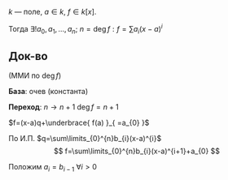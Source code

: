 $k$ — поле, $a\in k,\ f \in k[x]$.

Тогда $\exists! a_{0}, a_{1}, \dots, a_{n};\ n=\deg f: f=\sum\limits a_{i}(x-a)^{i}$

## Док-во

(ММИ по $\deg f$)

**База**: очев (константа)

**Переход**: $n\to n+1$
$\deg f=n+1$

$f=(x-a)q+\underbrace{ f(a) }_{ =a_{0} }$ 

По И.П. $q=\sum\limits_{0}^{n}b_{i}(x-a)^{i}$
$$
f=\sum\limits_{0}^{n}b_{i}(x-a)^{i+1}+a_{0}
$$

Положим $a_{i}=b_{i-1}\ \forall i >0$